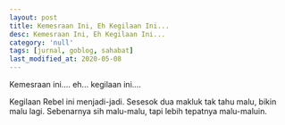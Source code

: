 ```yaml
---
layout: post
title: Kemesraan Ini, Eh Kegilaan Ini...
desc: Kemesraan Ini, Eh Kegilaan Ini...
category: 'null'
tags: [jurnal, goblog, sahabat]
last_modified_at: 2020-05-08
---
```


Kemesraan ini.... eh... kegilaan ini....

Kegilaan Rebel ini menjadi-jadi. Sesesok dua makluk tak tahu malu, bikin malu lagi. Sebenarnya sih malu-malu, tapi lebih tepatnya malu-maluin.
